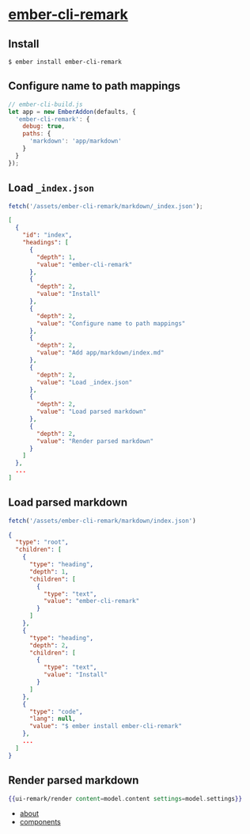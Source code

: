 # [ember-cli-remark](https://github.com/ampatspell/ember-cli-remark)

## Install

```
$ ember install ember-cli-remark
```

## Configure name to path mappings

``` javascript
// ember-cli-build.js
let app = new EmberAddon(defaults, {
  'ember-cli-remark': {
    debug: true,
    paths: {
      'markdown': 'app/markdown'
    }
  }
});
```

## Load `_index.json`

``` javascript
fetch('/assets/ember-cli-remark/markdown/_index.json');
```

``` json
[
  {
    "id": "index",
    "headings": [
      {
        "depth": 1,
        "value": "ember-cli-remark"
      },
      {
        "depth": 2,
        "value": "Install"
      },
      {
        "depth": 2,
        "value": "Configure name to path mappings"
      },
      {
        "depth": 2,
        "value": "Add app/markdown/index.md"
      },
      {
        "depth": 2,
        "value": "Load _index.json"
      },
      {
        "depth": 2,
        "value": "Load parsed markdown"
      },
      {
        "depth": 2,
        "value": "Render parsed markdown"
      }
    ]
  },
  ...
]
```

## Load parsed markdown

``` javascript
fetch('/assets/ember-cli-remark/markdown/index.json')
```

``` json
{
  "type": "root",
  "children": [
    {
      "type": "heading",
      "depth": 1,
      "children": [
        {
          "type": "text",
          "value": "ember-cli-remark"
        }
      ]
    },
    {
      "type": "heading",
      "depth": 2,
      "children": [
        {
          "type": "text",
          "value": "Install"
        }
      ]
    },
    {
      "type": "code",
      "lang": null,
      "value": "$ ember install ember-cli-remark"
    },
    ...
  ]
}
```

## Render parsed markdown

``` hbs
{{ui-remark/render content=model.content settings=model.settings}}
```

* [about](/pages/about)
* [components](/pages/components)
